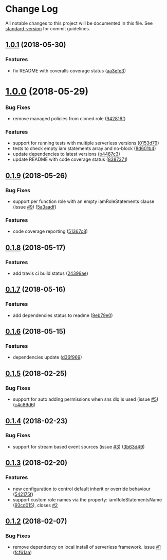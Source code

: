 # Change Log

All notable changes to this project will be documented in this file. See [standard-version](https://github.com/conventional-changelog/standard-version) for commit guidelines.

<a name="1.0.1"></a>
## [1.0.1](https://github.com/functionalone/serverless-iam-roles-per-function/compare/v1.0.0...v1.0.1) (2018-05-30)


### Features

* fix README with coveralls coverage status ([aa3efe3](https://github.com/functionalone/serverless-iam-roles-per-function/commit/aa3efe3))



<a name="1.0.0"></a>
# [1.0.0](https://github.com/functionalone/serverless-iam-roles-per-function/compare/v0.1.9...v1.0.0) (2018-05-29)


### Bug Fixes

* remove managed policies from cloned role ([942816f](https://github.com/functionalone/serverless-iam-roles-per-function/commit/942816f))


### Features

* support for running tests with multiple serverless versions ([0153d79](https://github.com/functionalone/serverless-iam-roles-per-function/commit/0153d79))
* tests to check empty iam statements array and no-block ([8d601b4](https://github.com/functionalone/serverless-iam-roles-per-function/commit/8d601b4))
* update dependencies to latest versions ([b4487c3](https://github.com/functionalone/serverless-iam-roles-per-function/commit/b4487c3))
* update README with code coverage status ([8387371](https://github.com/functionalone/serverless-iam-roles-per-function/commit/8387371))



<a name="0.1.9"></a>
## [0.1.9](https://github.com/functionalone/serverless-iam-roles-per-function/compare/v0.1.8...v0.1.9) (2018-05-26)


### Bug Fixes

* support per function role with an empty iamRoleStatements clause (issue [#9](https://github.com/functionalone/serverless-iam-roles-per-function/issues/9)) ([5a3aadf](https://github.com/functionalone/serverless-iam-roles-per-function/commit/5a3aadf))


### Features

* code coverage reporting ([51367c8](https://github.com/functionalone/serverless-iam-roles-per-function/commit/51367c8))



<a name="0.1.8"></a>
## [0.1.8](https://github.com/functionalone/serverless-iam-roles-per-function/compare/v0.1.7...v0.1.8) (2018-05-17)


### Features

* add travis ci build status ([24399ae](https://github.com/functionalone/serverless-iam-roles-per-function/commit/24399ae))



<a name="0.1.7"></a>
## [0.1.7](https://github.com/functionalone/serverless-iam-roles-per-function/compare/v0.1.6...v0.1.7) (2018-05-16)


### Features

* add dependencies status to readme ([9eb79e0](https://github.com/functionalone/serverless-iam-roles-per-function/commit/9eb79e0))



<a name="0.1.6"></a>
## [0.1.6](https://github.com/functionalone/serverless-iam-roles-per-function/compare/v0.1.5...v0.1.6) (2018-05-15)


### Features

* dependencies update ([d36f969](https://github.com/functionalone/serverless-iam-roles-per-function/commit/d36f969))



<a name="0.1.5"></a>
## [0.1.5](https://github.com/functionalone/serverless-iam-roles-per-function/compare/v0.1.4...v0.1.5) (2018-02-25)


### Bug Fixes

* support for auto adding permissions when sns dlq is used (issue [#5](https://github.com/functionalone/serverless-iam-roles-per-function/issues/5)) ([c4c89d6](https://github.com/functionalone/serverless-iam-roles-per-function/commit/c4c89d6))



<a name="0.1.4"></a>
## [0.1.4](https://github.com/functionalone/serverless-iam-roles-per-function/compare/v0.1.3...v0.1.4) (2018-02-23)


### Bug Fixes

* support for stream based event sources (issue [#3](https://github.com/functionalone/serverless-iam-roles-per-function/issues/3)) ([3b63d49](https://github.com/functionalone/serverless-iam-roles-per-function/commit/3b63d49))



<a name="0.1.3"></a>
## [0.1.3](https://github.com/functionalone/serverless-iam-roles-per-function/compare/v0.1.2...v0.1.3) (2018-02-20)


### Features

* new configuration to control default inherit or override behaviour ([542175f](https://github.com/functionalone/serverless-iam-roles-per-function/commit/542175f))
* support custom role names via the property: iamRoleStatementsName ([93cd015](https://github.com/functionalone/serverless-iam-roles-per-function/commit/93cd015)), closes [#2](https://github.com/functionalone/serverless-iam-roles-per-function/issues/2)



<a name="0.1.2"></a>
## [0.1.2](https://github.com/functionalone/serverless-iam-roles-per-function/compare/v0.1.1...v0.1.2) (2018-02-07)


### Bug Fixes

* remove dependency on local install of serverless framework. issue [#1](https://github.com/functionalone/serverless-iam-roles-per-function/issues/1) ([fcf61aa](https://github.com/functionalone/serverless-iam-roles-per-function/commit/fcf61aa))
